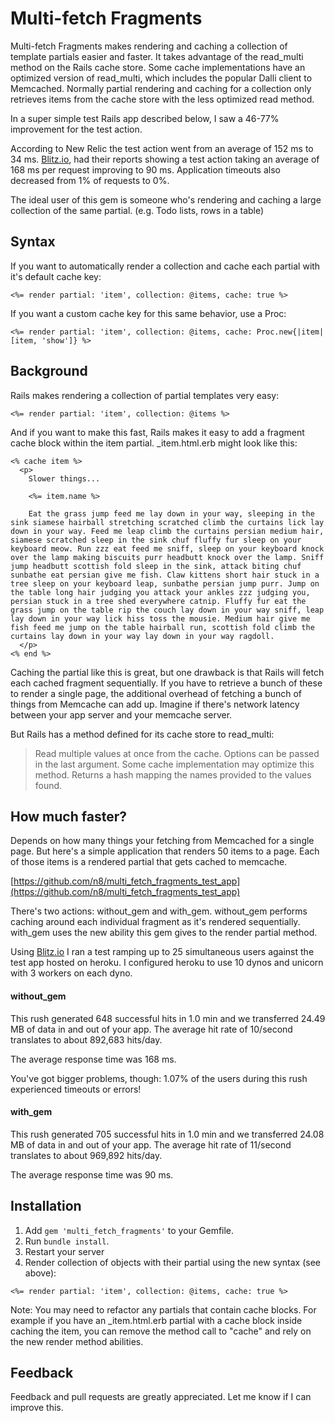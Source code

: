 Multi-fetch Fragments
===========

Multi-fetch Fragments makes rendering and caching a collection of template partials easier and faster. It takes advantage of the read_multi method on the Rails cache store. Some cache implementations have an optimized version of read_multi, which includes the popular Dalli client to Memcached. Normally partial rendering and caching for a collection only retrieves items from the cache store with the less optimized read method.

In a super simple test Rails app described below, I saw a 46-77% improvement for the test action. 

According to New Relic the test action went from an average of 152 ms to 34 ms. [Blitz.io](http://blitz.io), had their reports showing a test action taking an average of 168 ms per request improving to 90 ms. Application timeouts also decreased from 1% of requests to 0%. 

The ideal user of this gem is someone who's rendering and caching a large collection of the same partial. (e.g. Todo lists, rows in a table)

## Syntax

If you want to automatically render a collection and cache each partial with it's default cache key: 

```
<%= render partial: 'item', collection: @items, cache: true %>
```

If you want a custom cache key for this same behavior, use a Proc: 

```
<%= render partial: 'item', collection: @items, cache: Proc.new{|item| [item, 'show']} %>
```

## Background

Rails makes rendering a collection of partial templates very easy: 

```
<%= render partial: 'item', collection: @items %>
```

And if you want to make this fast, Rails makes it easy to add a fragment cache block within the item partial. _item.html.erb might look like this: 

```
<% cache item %>
  <p>
    Slower things...

    <%= item.name %>

    Eat the grass jump feed me lay down in your way, sleeping in the sink siamese hairball stretching scratched climb the curtains lick lay down in your way. Feed me leap climb the curtains persian medium hair, siamese scratched sleep in the sink chuf fluffy fur sleep on your keyboard meow. Run zzz eat feed me sniff, sleep on your keyboard knock over the lamp making biscuits purr headbutt knock over the lamp. Sniff jump headbutt scottish fold sleep in the sink, attack biting chuf sunbathe eat persian give me fish. Claw kittens short hair stuck in a tree sleep on your keyboard leap, sunbathe persian jump purr. Jump on the table long hair judging you attack your ankles zzz judging you, persian stuck in a tree shed everywhere catnip. Fluffy fur eat the grass jump on the table rip the couch lay down in your way sniff, leap lay down in your way lick hiss toss the mousie. Medium hair give me fish feed me jump on the table hairball run, scottish fold climb the curtains lay down in your way lay down in your way ragdoll.
  </p>
<% end %>

```

Caching the partial like this is great, but one drawback is that Rails will fetch each cached fragment sequentially. If you have to retrieve a bunch of these to render a single page, the additional overhead of fetching a bunch of things from Memcache can add up. Imagine if there's network latency between your app server and your memcache server. 

But Rails has a method defined for its cache store to read_multi: 

> Read multiple values at once from the cache. Options can be passed in the last argument. 
Some cache implementation may optimize this method. 
Returns a hash mapping the names provided to the values found.


How much faster?
-----------------------------

Depends on how many things your fetching from Memcached for a single page. But here's a simple application that renders 50 items to a page. Each of those items is a rendered partial that gets cached to memcache. 

[https://github.com/n8/multi_fetch_fragments_test_app](https://github.com/n8/multi_fetch_fragments_test_app)

There's two actions: without_gem and with_gem. without_gem performs caching around each individual fragment as it's rendered sequentially. with_gem uses the new ability this gem gives to the render partial method. 

Using [Blitz.io](http://blitz.io) I ran a test ramping up to 25 simultaneous users against the test app hosted on heroku. I configured heroku to use 10 dynos and unicorn with 3 workers on each dyno.


#### without_gem

This rush generated 648 successful hits in 1.0 min and we transferred 24.49 MB of data in and out of your app. The average hit rate of 10/second translates to about 892,683 hits/day.

The average response time was 168 ms.

You've got bigger problems, though: 1.07% of the users during this rush experienced timeouts or errors!

#### with_gem

This rush generated 705 successful hits in 1.0 min and we transferred 24.08 MB of data in and out of your app. The average hit rate of 11/second translates to about 969,892 hits/day.

The average response time was 90 ms.


Installation
------------

1. Add `gem 'multi_fetch_fragments'` to your Gemfile.
2. Run `bundle install`.
3. Restart your server 
4. Render collection of objects with their partial using the new syntax (see above): 

```
<%= render partial: 'item', collection: @items, cache: true %>
```

Note: You may need to refactor any partials that contain cache blocks. For example if you have an _item.html.erb partial with a cache block inside caching the item, you can remove the method call to "cache" and rely on the new render method abilities.


Feedback
--------

Feedback and pull requests are greatly appreciated. Let me know if I can improve this.

